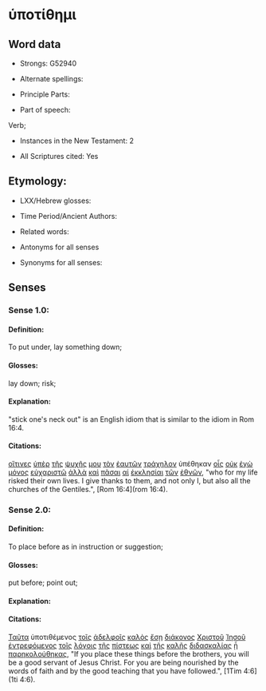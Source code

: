 # ὑποτίθημι 

<!-- Status: S2=NeedsFinalCheck -->
<!-- Lexica used for edits: BDAG, FFM, LN, A-S -->

## Word data

* Strongs: G52940

* Alternate spellings:

* Principle Parts: 

* Part of speech: 

Verb;

* Instances in the New Testament: 2

* All Scriptures cited: Yes

## Etymology: 

* LXX/Hebrew glosses: 

* Time Period/Ancient Authors: 

* Related words: 

* Antonyms for all senses

* Synonyms for all senses: 

## Senses 

### Sense 1.0:

#### Definition: 

To put under, lay something down;

#### Glosses:

lay down; risk;

#### Explanation:

"stick one's neck out" is an English idiom that is similar to the idiom in Rom 16:4.

#### Citations:

[οἵτινες](../G37480/01.md) [ὑπὲρ](../G52280/01.md) [τῆς](../G35880/01.md) [ψυχῆς](../G55900/01.md) [μου](../G14730/01.md) [τὸν](../G35880/01.md) [ἑαυτῶν](../G14380/01.md) [τράχηλον](../G51370/01.md) ὑπέθηκαν [οἷς](../G37390/01.md) [οὐκ](../G37560/01.md) [ἐγὼ](../G14730/01.md) [μόνος](../G34410/01.md) [εὐχαριστῶ](../G21680/01.md) [ἀλλὰ](../G02350/01.md) [καὶ](../G25320/01.md) [πᾶσαι](../G39560/01.md) [αἱ](../G35880/01.md) [ἐκκλησίαι](../G15770/01.md) [τῶν](../G35880/01.md) [ἐθνῶν](../G14840/01.md), 
"who for my life risked their own lives. I give thanks to them, and not only I, but also all the churches of the Gentiles.", 
[Rom 16:4](rom 16:4).  



### Sense 2.0:

#### Definition: 

To place before as in instruction or suggestion;

#### Glosses:

put before; point out;

#### Explanation:

#### Citations:

[Ταῦτα](../G37780/01.md) ὑποτιθέμενος [τοῖς](../G35880/01.md) [ἀδελφοῖς](../G00800/01.md) [καλὸς](../G25700/01.md) [ἔσῃ](../G99999/01.md) [διάκονος](../G12490/01.md) [Χριστοῦ](../G55470/01.md) [Ἰησοῦ](../G24240/01.md) [ἐντρεφόμενος](../G17890/01.md) [τοῖς](../G35880/01.md) [λόγοις](../G30560/01.md) [τῆς](../G35880/01.md) [πίστεως](../G41020/01.md) [καὶ](../G25320/01.md) [τῆς](../G35880/01.md) [καλῆς](../G25700/01.md) [διδασκαλίας](../G13190/01.md) [ᾗ](../G37390/01.md) [παρηκολούθηκας](../G38770/01.md), 
"If you place these things before the brothers, you will be a good servant of Jesus Christ. For you are being nourished by the words of faith and by the good teaching that you have followed.", 
[1Tim 4:6](1ti 4:6).  
